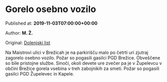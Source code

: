 
# Gorelo osebno vozilo

Published at: **2019-11-03T07:00:00+00:00**

Author: **M. Ž.**

Original: [Dolenjski list](https://www.dolenjskilist.si/2019/11/03/227907/novice/kronika/Gorelo_osebno_vozilo/)

Na Maistrovi ulici v Brežicah je na parkirišču malo po četrti uri zjutraj zagorelo osebno vozilo. Požar so pogasili gasilci PGD Brežice. Obveščene so bile pristojne službe.
Sinoči, okoli devete ure zvečer pa je v Župelevcu v občini Brežice gorela vsebina v treh zabojnikih za smeti. Požar so pogasili gasilci PGD Župelevec in Kapele.
